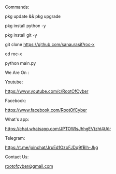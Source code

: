 Commands:

pkg update && pkg upgrade

pkg install python -y

pkg install git -y

git clone https://github.com/sanaurasif/roc-x

cd roc-x

python main.py




We Are On : 

Youtube:

https://www.youtube.com/c/RootOfCyber

Facebook:

https://www.facebook.com/RootOfCyber

What's app:

https://chat.whatsapp.com/JPTOWlsJhhgEVtzht4tAlr

Telegram:

https://t.me/joinchat/JruEd1OzoFJDq9fBlh-Jkg



Contact Us:

rootofcyber@gmail.com